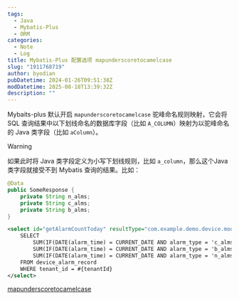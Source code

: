 ```yaml
---
tags:
  - Java
  - Mybatis-Plus
  - ORM
categories:
  - Note
  - Log
title: Mybatis-Plus 配置选项 mapunderscoretocamelcase
slug: "1911768719"
author: byodian
pubDatetime: 2024-01-26T09:51:38Z
modDatetime: 2025-08-18T13:39:32Z
description: ""
---
```




Mybaits-plus 默认开启 `mapunderscoretocamelcase` 驼峰命名规则映射，它会将 SQL 查询结果中以下划线命名的数据库字段（比如 `A_COLUMN`）映射为以驼峰命名的 Java 类字段（比如 `aColumn`）。

> [!WARNING]  
> 如果此时将 Java 类字段定义为小写下划线规则，比如 `a_column`，那么这个Java 类字段就接受不到 Mybatis 查询的结果。比如：

```java
@Data
public SomeResponse {
    private String n_alms;
    private String c_alms;
    private String b_alms;
}
```

```xml
<select id="getAlarmCountToday" resultType="com.example.demo.device.model.SomeResponse">
    SELECT
        SUM(IF(DATE(alarm_time) = CURRENT_DATE AND alarm_type = 'c_alms', 1, 0)) AS c_alms,
        SUM(IF(DATE(alarm_time) = CURRENT_DATE AND alarm_type = 'b_alms', 1, 0)) AS b_alms,
        SUM(IF(DATE(alarm_time) = CURRENT_DATE AND alarm_type = 'n_alms', 1, 0)) AS n_alms
    FROM device_alarm_record
    WHERE tenant_id = #{tenantId}
</select>
```

[mapunderscoretocamelcase](https://baomidou.com/en/reference/#mapunderscoretocamelcase)